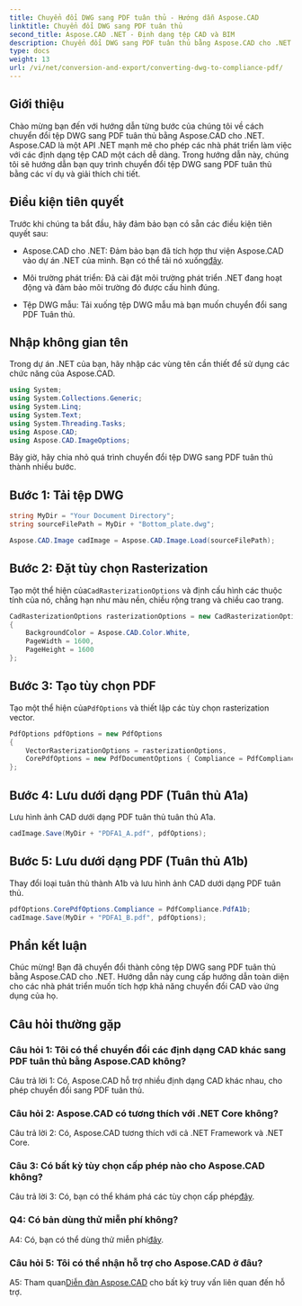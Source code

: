 ```yaml
---
title: Chuyển đổi DWG sang PDF tuân thủ - Hướng dẫn Aspose.CAD
linktitle: Chuyển đổi DWG sang PDF tuân thủ
second_title: Aspose.CAD .NET - Định dạng tệp CAD và BIM
description: Chuyển đổi DWG sang PDF tuân thủ bằng Aspose.CAD cho .NET. Thực hiện theo hướng dẫn của chúng tôi để được hướng dẫn từng bước.
type: docs
weight: 13
url: /vi/net/conversion-and-export/converting-dwg-to-compliance-pdf/
---
```

## Giới thiệu

Chào mừng bạn đến với hướng dẫn từng bước của chúng tôi về cách chuyển đổi tệp DWG sang PDF tuân thủ bằng Aspose.CAD cho .NET. Aspose.CAD là một API .NET mạnh mẽ cho phép các nhà phát triển làm việc với các định dạng tệp CAD một cách dễ dàng. Trong hướng dẫn này, chúng tôi sẽ hướng dẫn bạn quy trình chuyển đổi tệp DWG sang PDF tuân thủ bằng các ví dụ và giải thích chi tiết.

## Điều kiện tiên quyết

Trước khi chúng ta bắt đầu, hãy đảm bảo bạn có sẵn các điều kiện tiên quyết sau:

-  Aspose.CAD cho .NET: Đảm bảo bạn đã tích hợp thư viện Aspose.CAD vào dự án .NET của mình. Bạn có thể tải nó xuống[đây](https://releases.aspose.com/cad/net/).

- Môi trường phát triển: Đã cài đặt môi trường phát triển .NET đang hoạt động và đảm bảo môi trường đó được cấu hình đúng.

- Tệp DWG mẫu: Tải xuống tệp DWG mẫu mà bạn muốn chuyển đổi sang PDF Tuân thủ.

## Nhập không gian tên

Trong dự án .NET của bạn, hãy nhập các vùng tên cần thiết để sử dụng các chức năng của Aspose.CAD.

```csharp
using System;
using System.Collections.Generic;
using System.Linq;
using System.Text;
using System.Threading.Tasks;
using Aspose.CAD;
using Aspose.CAD.ImageOptions;
```

Bây giờ, hãy chia nhỏ quá trình chuyển đổi tệp DWG sang PDF tuân thủ thành nhiều bước.

## Bước 1: Tải tệp DWG

```csharp
string MyDir = "Your Document Directory";
string sourceFilePath = MyDir + "Bottom_plate.dwg";

Aspose.CAD.Image cadImage = Aspose.CAD.Image.Load(sourceFilePath);
```

## Bước 2: Đặt tùy chọn Rasterization

 Tạo một thể hiện của`CadRasterizationOptions` và định cấu hình các thuộc tính của nó, chẳng hạn như màu nền, chiều rộng trang và chiều cao trang.

```csharp
CadRasterizationOptions rasterizationOptions = new CadRasterizationOptions
{
    BackgroundColor = Aspose.CAD.Color.White,
    PageWidth = 1600,
    PageHeight = 1600
};
```

## Bước 3: Tạo tùy chọn PDF

 Tạo một thể hiện của`PdfOptions` và thiết lập các tùy chọn rasterization vector.

```csharp
PdfOptions pdfOptions = new PdfOptions
{
    VectorRasterizationOptions = rasterizationOptions,
    CorePdfOptions = new PdfDocumentOptions { Compliance = PdfCompliance.PdfA1a }
};
```

## Bước 4: Lưu dưới dạng PDF (Tuân thủ A1a)

Lưu hình ảnh CAD dưới dạng PDF tuân thủ tuân thủ A1a.

```csharp
cadImage.Save(MyDir + "PDFA1_A.pdf", pdfOptions);
```

## Bước 5: Lưu dưới dạng PDF (Tuân thủ A1b)

Thay đổi loại tuân thủ thành A1b và lưu hình ảnh CAD dưới dạng PDF tuân thủ.

```csharp
pdfOptions.CorePdfOptions.Compliance = PdfCompliance.PdfA1b;
cadImage.Save(MyDir + "PDFA1_B.pdf", pdfOptions);
```

## Phần kết luận

Chúc mừng! Bạn đã chuyển đổi thành công tệp DWG sang PDF tuân thủ bằng Aspose.CAD cho .NET. Hướng dẫn này cung cấp hướng dẫn toàn diện cho các nhà phát triển muốn tích hợp khả năng chuyển đổi CAD vào ứng dụng của họ.

## Câu hỏi thường gặp

### Câu hỏi 1: Tôi có thể chuyển đổi các định dạng CAD khác sang PDF tuân thủ bằng Aspose.CAD không?

Câu trả lời 1: Có, Aspose.CAD hỗ trợ nhiều định dạng CAD khác nhau, cho phép chuyển đổi sang PDF tuân thủ.

### Câu hỏi 2: Aspose.CAD có tương thích với .NET Core không?

Câu trả lời 2: Có, Aspose.CAD tương thích với cả .NET Framework và .NET Core.

### Câu 3: Có bất kỳ tùy chọn cấp phép nào cho Aspose.CAD không?

 Câu trả lời 3: Có, bạn có thể khám phá các tùy chọn cấp phép[đây](https://purchase.aspose.com/buy).

### Q4: Có bản dùng thử miễn phí không?

 A4: Có, bạn có thể dùng thử miễn phí[đây](https://releases.aspose.com/).

### Câu hỏi 5: Tôi có thể nhận hỗ trợ cho Aspose.CAD ở đâu?

A5: Tham quan[Diễn đàn Aspose.CAD](https://forum.aspose.com/c/cad/19) cho bất kỳ truy vấn liên quan đến hỗ trợ.